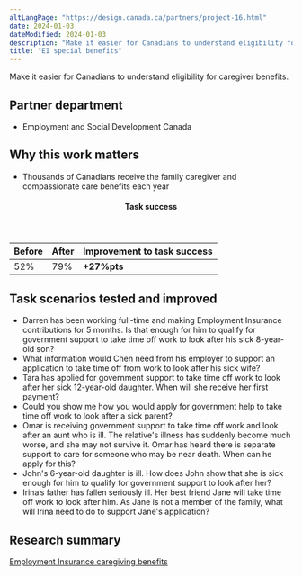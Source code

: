 ```yaml
---
altLangPage: "https://design.canada.ca/partners/project-16.html"
date: 2024-01-03
dateModified: 2024-01-03
description: "Make it easier for Canadians to understand eligibility for caregiver benefits."
title: "EI special benefits"
---
```

<p>Make it easier for Canadians to understand eligibility for caregiver benefits.</p>
<h2>Partner department</h2>
<ul>
  <li>Employment and Social Development Canada</li>
</ul>
<h2>Why this work matters</h2>
<ul>
  <li>Thousands of Canadians receive the family caregiver and compassionate care benefits each year</li>
</ul>
<div class="row mrgn-tp-lg mrgn-bttm-lg">
  <div class="col-md-8">
    <div class="panel panel-success">
      <header class="panel-heading">
        <h4 class="panel-title text-center">Task success</h4>
      </header>
      <table class="table">
        <thead>
          <tr style="">
            <th scope="col" class="col-md-3">Before</th>
            <th scope="col" class="col-md-3">After</th>
            <th scope="col" class="col-md-6">Improvement to task success</th>
          </tr>
        </thead>
        <tbody>
          <tr>
            <td class="table-smnum">52%</td>
            <td class="table-smnum">79%</td>
            <td class="table-smnum"><span class="text-success"><strong>+27%pts</strong></span></td>
          </tr>
        </tbody>
      </table>
    </div>
  </div>
</div>
<h2>Task scenarios tested and improved</h2>
<ul class="lst-spcd">
  <li>Darren has been working full-time and making Employment Insurance contributions for 5 months. Is that enough for him to qualify for government support to take time off work to look after his sick 8-year-old son?</li>
  <li>What information would Chen need from his employer to support an application to take time off from work to look after his sick wife?</li>
  <li>Tara has applied for government support to take time off work to look after her sick 12-year-old daughter. When will she receive her first payment?</li>
  <li>Could you show me how you would apply for government help to take time off work to look after a sick parent?</li>
  <li>Omar is receiving government support to take time off work and look after an aunt who is ill. The relative's illness has suddenly become much worse, and she may not survive it. Omar has heard there is separate support to care for someone who may be near death. When can he apply for this?</li>
  <li>John's 6-year-old daughter is ill. How does John show that she is sick enough for him to qualify for government support to look after her?</li>
  <li>Irina’s father has fallen seriously ill. Her best friend Jane will take time off work to look after him. As Jane is not a member of the family, what will Irina need to do to support Jane's application?</li>
</ul>
<h2>Research summary</h2>
<p><a href="https://blog.canada.ca/research-summaries/caregiving-research-summary.html">Employment Insurance caregiving benefits</a></p>
